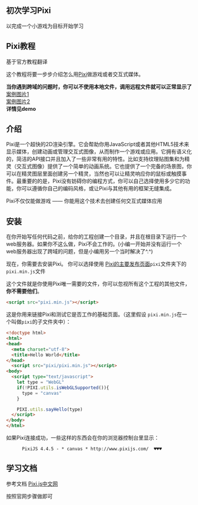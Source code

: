 ## 初次学习Pixi
以完成一个小游戏为目标开始学习
## Pixi教程
基于官方教程翻译

这个教程将要一步步介绍怎么用[Pixi](https://github.com/pixijs/pixi.js)做游戏或者交互式媒体。

**当你遇到跨域的问题时，你可以不使用本地文件，调用远程文件就可以正常显示了**
[案例图片1](https://g.mdcdn.cn/h5/img/act/201711/new-1-2.png)\
[案例图片2](https://g.mdcdn.cn/h5/img/act/201711/new-1-2.png)\
**详情见demo**

介绍
------------
Pixi是一个超快的2D渲染引擎。它会帮助你用JavaScript或者其他HTML5技术来显示媒体，创建动画或管理交互式图像，从而制作一个游戏或应用。它拥有语义化的，简洁的API接口并且加入了一些非常有用的特性。比如支持纹理贴图集和为精灵（交互式图像）提供了一个简单的动画系统。它也提供了一个完备的场景图，你可以在精灵图层里面创建另一个精灵，当然也可以让精灵响应你的鼠标或触摸事件。最重要的的是，Pixi没有妨碍你的编程方式，你可以自己选择使用多少它的功能，你可以遵循你自己的编码风格，或让Pixi与其他有用的框架无缝集成。

Pixi不仅仅能做游戏 —— 你能用这个技术去创建任何交互式媒体应用

安装
----------
在你开始写任何代码之前，给你的工程创建一个目录，并且在根目录下运行一个web服务器。如果你不这么做，Pixi不会工作的。(小编一开始并没有运行一个web服务器出现了跨域的问题，但是小编用另一个当时解决了^.^)

现在，你需要去安装Pixi。
你可以选择使用 [Pixi的主要发布页面](https://github.com/pixijs/pixi.js/releases)`pixi`文件夹下的`pixi.min.js`文件

这个文件就是你使用Pixi唯一需要的文件，你可以忽视所有这个工程的其他文件，**你不需要他们**。

```html
<script src="pixi.min.js"></script>
```
这是你用来链接Pixi和测试它是否工作的基础页面。（这里假设 `pixi.min.js`在一个叫做`pixi`的子文件夹中）：

```html
<!doctype html>
<html>
<head>
  <meta charset="utf-8">
  <title>Hello World</title>
</head>
  <script src="pixi/pixi.min.js"></script>
<body>
  <script type="text/javascript">
    let type = "WebGL"
    if(!PIXI.utils.isWebGLSupported()){
      type = "canvas"
    }

    PIXI.utils.sayHello(type)
  </script>
</body>
</html>
```

如果Pixi连接成功，一些这样的东西会在你的浏览器控制台里显示：
```
      PixiJS 4.4.5 - * canvas * http://www.pixijs.com/  ♥♥♥
```

## 学习文档
参考文档 [Pixi.js中文网](https://pixijs.huashengweilai.com/guide/start/1.introduction.html)

按照官网步骤做即可
